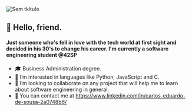 ![Sem tkítulo](https://user-images.githubusercontent.com/78316076/119575047-c8fc9680-bd8c-11eb-80a3-07cee64d32f5.png)
<h2>👋 Hello, friend.</h2>
<h4>Just someone who's fell in love with the tech world at first sight and decided in his 30's to change his career. I'm currently a software engineering student @42SP</h4>

- 🎓 Business Administration degree.
- 👀 I’m interested in languages like Python, JavaScript and C.
- 💞️ I’m looking to collaborate on any project that will help me to learn about software engineering in general.
- 📧 You can contact me at https://www.linkedin.com/in/carlos-eduardo-de-sousa-2a0748b6/

<!---
eduardodelarge/eduardodelarge is a ✨ special ✨ repository because its `README.md` (this file) appears on your GitHub profile.
You can click the Preview link to take a look at your changes.
--->

